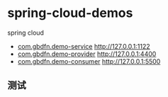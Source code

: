 # spring-cloud-demos

spring cloud 

- [com.gbdfn.demo-service](com.gbdfn.demo-service) http://127.0.0.1:1122
- [com.gbdfn.demo-provider](com.gbdfn.demo-provider) http://127.0.0.1:4400 
- [com.gbdfn.demo-consumer](com.gbdfn.demo-consumer) http://127.0.0.1:5500 


## 测试

